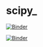 # scipy_

[![Binder](https://mybinder.org/badge_logo.svg)](https://mybinder.org/v2/gh/nevermind78/scipy_/main)


[![Binder](https://mybinder.org/badge_logo.svg)](https://mybinder.org/v2/gh/nevermind78/scipy_/main?filepath=_Scipy.ipynb)


